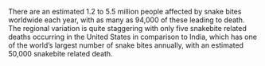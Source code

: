 There are an estimated 1.2 to 5.5 million people affected by snake bites worldwide each year, with as many as 94,000 of these leading to death. The regional variation is quite staggering with only five snakebite related deaths occurring in the United States in comparison to India, which has one of the world’s largest number of snake bites annually, with an estimated 50,000 snakebite related death.